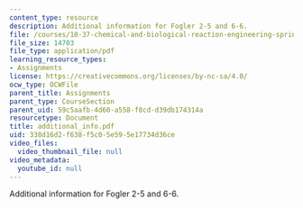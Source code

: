 ```yaml
---
content_type: resource
description: Additional information for Fogler 2-5 and 6-6.
file: /courses/10-37-chemical-and-biological-reaction-engineering-spring-2007/338d16d2f638f5c05e595e17734d36ce_additional_info.pdf
file_size: 14703
file_type: application/pdf
learning_resource_types:
- Assignments
license: https://creativecommons.org/licenses/by-nc-sa/4.0/
ocw_type: OCWFile
parent_title: Assignments
parent_type: CourseSection
parent_uid: 59c5aafb-4d60-a558-f8cd-d39db174314a
resourcetype: Document
title: additional_info.pdf
uid: 338d16d2-f638-f5c0-5e59-5e17734d36ce
video_files:
  video_thumbnail_file: null
video_metadata:
  youtube_id: null
---
```

Additional information for Fogler 2-5 and 6-6.